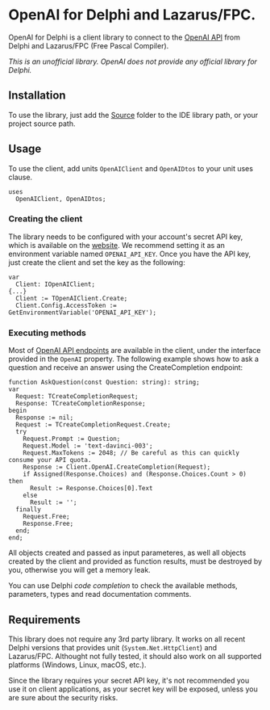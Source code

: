 # OpenAI for Delphi and Lazarus/FPC.

OpenAI for Delphi is a client library to connect to the [OpenAI API](https://openai.com/api/) from Delphi and Lazarus/FPC (Free Pascal Compiler). 

*This is an unofficial library. OpenAI does not provide any official library for Delphi.*

## Installation

To use the library, just add the [Source](/Source) folder to the IDE library path, or your project source path.

## Usage

To use the client, add units `OpenAIClient` and `OpenAIDtos` to your unit uses clause.

```delphi
uses 
  OpenAIClient, OpenAIDtos;
```

### Creating the client

The library needs to be configured with your account's secret API key, which is available on the [website](https://beta.openai.com/account/api-keys). We recommend setting it as an environment variable named `OPENAI_API_KEY`. Once you have the API key, just create the client and set the key as the following:

```delphi
var
  Client: IOpenAIClient;
{...}
  Client := TOpenAIClient.Create;
  Client.Config.AccessToken := GetEnvironmentVariable('OPENAI_API_KEY');
```

### Executing methods

Most of [OpenAI API endpoints](https://beta.openai.com/docs/api-reference) are available in the client, under the interface provided in the `OpenAI` property. The following example shows how to ask a question and receive an answer using the CreateCompletion endpoint:

```delphi
function AskQuestion(const Question: string): string;
var
  Request: TCreateCompletionRequest;
  Response: TCreateCompletionResponse;
begin
  Response := nil;
  Request := TCreateCompletionRequest.Create;
  try
    Request.Prompt := Question;
    Request.Model := 'text-davinci-003';
    Request.MaxTokens := 2048; // Be careful as this can quickly consume your API quota.
    Response := Client.OpenAI.CreateCompletion(Request);
    if Assigned(Response.Choices) and (Response.Choices.Count > 0) then
      Result := Response.Choices[0].Text
    else
      Result := '';
  finally
    Request.Free;
    Response.Free;
  end;
end;
```

All objects created and passed as input parameteres, as well all objects created by the client and provided as function results, must be destroyed by you, otherwise you will get a memory leak.

You can use Delphi *code completion* to check the available methods, parameters, types and read documentation comments.

## Requirements

This library does not require any 3rd party library. It works on all recent Delphi versions that provides unit (`System.Net.HttpClient`) and Lazarus/FPC. Althought not fully tested, it should also work on all supported platforms (Windows, Linux, macOS, etc.). 

Since the library requires your secret API key, it's not recommended you use it on client applications, as your secret key will be exposed, unless you are sure about the security risks.
